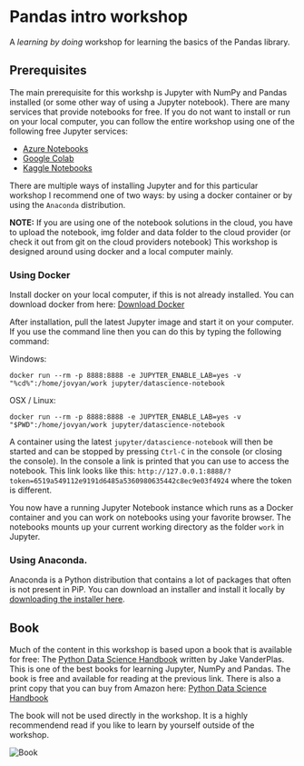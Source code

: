 # Pandas intro workshop

A _learning by doing_ workshop for learning the basics of the Pandas library.

## Prerequisites

The main prerequisite for this workshp is Jupyter with NumPy and Pandas installed (or some other way of using a Jupyter notebook). There are many services that provide notebooks for free. 
If you do not want to install or run on your local computer, you can follow the entire workshop using one of the following free Jupyter services:

 - [Azure Notebooks](https://notebooks.azure.com/)
 - [Google Colab](https://colab.research.google.com/notebooks/)
 - [Kaggle Notebooks](https://www.kaggle.com/kernels)

There are multiple ways of installing Jupyter and for this particular workshop I recommend one of two ways: by using a docker container or by using the `Anaconda` distribution.

**NOTE:** If you are using one of the notebook solutions in the cloud, you have to upload the notebook, img folder and data folder to the cloud provider (or check it out from git on the cloud providers notebook) This workshop is designed around using docker and a local computer mainly.

### Using Docker
Install docker on your local computer, if this is not already installed. You can download docker from here: [Download Docker](https://download.docker.com/win/stable/Docker%20for%20Windows%20Installer.exe)

After installation, pull the latest Jupyter image and start it on your computer. If you use the command line then you can do this by typing the following command: 

Windows:
```
docker run --rm -p 8888:8888 -e JUPYTER_ENABLE_LAB=yes -v "%cd%":/home/jovyan/work jupyter/datascience-notebook
```

OSX / Linux:

```
docker run --rm -p 8888:8888 -e JUPYTER_ENABLE_LAB=yes -v "$PWD":/home/jovyan/work jupyter/datascience-notebook
```

A container using the latest `jupyter/datascience-notebook` will then be started and can be stopped by pressing `Ctrl-C` in the console (or closing the console). In the console a link is printed that you can use to access the notebook. This link looks like this: `http://127.0.0.1:8888/?token=6519a549112e9191d6485a5360980635442c8ec9e03f4924` where the token is different. 

You now have a running Jupyter Notebook instance which runs as a Docker container and you can work on notebooks using your favorite browser. The notebooks mounts up your current working directory as the folder `work` in Jupyter.


### Using Anaconda.

Anaconda is a Python distribution that contains a lot of packages that often is not present in PiP. You can download an installer and install it locally by [downloading the installer here](https://www.anaconda.com/distribution/#download-section).


## Book

Much of the content in this workshop is based upon a book that is available for free: The [Python Data Science Handbook](https://jakevdp.github.io/PythonDataScienceHandbook/) written by Jake VanderPlas. This is one of the best books for learning Jupyter, NumPy and Pandas. The book is free and available for reading at the previous link. There is also a print copy that you can buy from Amazon here: [Python Data Science Handbook](https://www.amazon.com/_/dp/1491912057)

The book will not be used directly in the workshop. It is a highly recommendend read if you like to learn by yourself outside of the workshop.

![Book](https://jakevdp.github.io/PythonDataScienceHandbook/figures/PDSH-cover.png)
